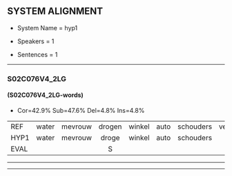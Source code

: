 
## SYSTEM ALIGNMENT

- System Name = hyp1

- Speakers = 1

- Sentences = 1

---

### S02C076V4_2LG

#### (S02C076V4_2LG-words)

- Cor=42.9%	Sub=47.6%	Del=4.8%	Ins=4.8%

|  |  |  |  |  |  |  |  |  |  |  |  |  |  |  |  |  |  |  |  |  |  |  |  |  |  |  |  |  |  |  |  |  |  |  |  |  |  |  |  |  |  |  |
|:--- |:---:|:---:|:---:|:---:|:---:|:---:|:---:|:---:|:---:|:---:|:---:|:---:|:---:|:---:|:---:|:---:|:---:|:---:|:---:|:---:|:---:|:---:|:---:|:---:|:---:|:---:|:---:|:---:|:---:|:---:|:---:|:---:|:---:|:---:|:---:|:---:|:---:|:---:|:---:|:---:|:---:|:---:|
| REF | water | mevrouw | drogen | winkel | auto | schouders | verhaal | koning | moeilijk | speelplaats | drinken | hoofdpijn | regen | vliegtuig | stoppen | opnieuw |  |  | gooien | sneeuwen | moeder | liedje | potlood | fietsbel | vinger | dichtbij | meisje | chauffeur | muziek | waarom | scheuren | lawaai | zwemmen | vuurwerk | appel | cola | kussen | eerste | circus | kleuren | voetbal | vlinder |
| HYP1 | water | mevrouw | droge | winkel | auto | schouders |  | vralkoning | moeilijk | speelplaats | drinka | hoofdpijn |  | regevliegtuig | stobbe | opnieuw | ze | goor | ja | sneewa | dar | vica | potloot | visbel | inger | dichtbij | meisje | chauffeur | muziek | waarom | scheura | lawaiy | swimmen | vuurwerk | apel | cola | cussa | ersta | circus | cleura | voetbal | vinder |
| EVAL |  |  | S |  |  |  | D | S |  |  | S |  | D | S | S |  | I | I | S | S | S | S | S | S | S |  |  |  |  |  | S | S | S |  | S |  | S | S |  | S |  | S |
---

---
